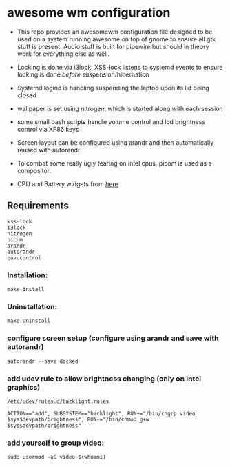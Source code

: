 # awesome wm configuration
- This repo provides an awesomewm configuration file designed to be used on a system running awesome on top of gnome to ensure all gtk stuff is present. Audio stuff is built for pipewire but should in theory work for everything else as well.

- Locking is done via i3lock. XSS-lock listens to systemd events to ensure locking is done *before* suspension/hibernation
- Systemd logind is handling suspending the laptop upon its lid being closed
- wallpaper is set using nitrogen, which is started along with each session
- some small bash scripts handle volume control and lcd brightness control via XF86 keys
- Screen layout can be configured using arandr and then automatically reused with autorandr
- To combat some really ugly tearing on intel cpus, picom is used as a compositor.
- CPU and Battery widgets from [here](https://github.com/streetturtle/awesome-wm-widgets.git)
## Requirements
```
xss-lock
i3lock
nitrogen
picom
arandr
autorandr
pavucontrol
```
### Installation:
```
make install
```
### Uninstallation:
```
make uninstall
```
### configure screen setup (configure using arandr and save with autorandr)
```
autorandr --save docked
```

### add udev rule to allow brightness changing (only on intel graphics)
`/etc/udev/rules.d/backlight.rules`
```
ACTION=="add", SUBSYSTEM=="backlight", RUN+="/bin/chgrp video $sys$devpath/brightness", RUN+="/bin/chmod g+w $sys$devpath/brightness"
```
###  add yourself to group video:
```
sudo usermod -aG video $(whoami)
```